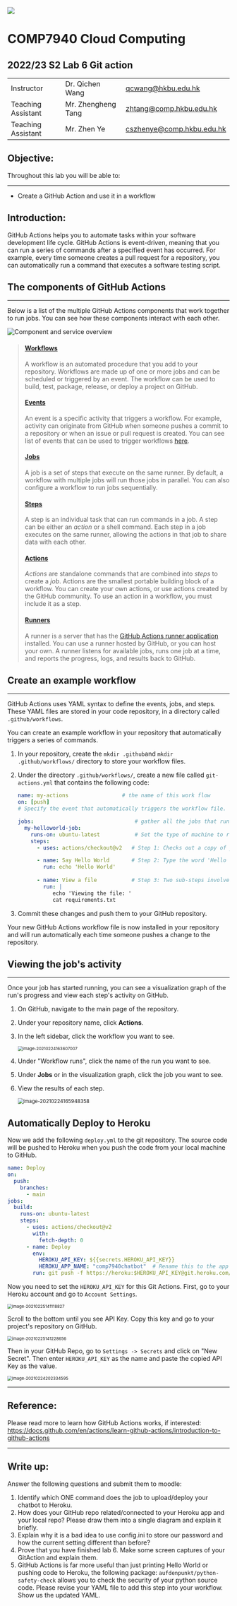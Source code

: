 ![](../img/hkbu.png)

# COMP7940 Cloud Computing 

## 2022/23 S2 Lab 6 Git action


| | | |
|--|--|--|
| Instructor | Dr. Qichen Wang  | qcwang@hkbu.edu.hk|
| Teaching Assistant | Mr. Zhengheng Tang | zhtang@comp.hkbu.edu.hk |
| Teaching Assistant | Mr. Zhen Ye | cszhenye@comp.hkbu.edu.hk |


**Objective:**
---
Throughout this lab you will be able to:

---

* Create a GitHub Action and use it in a workflow

**Introduction:** 
---
GitHub Actions helps you to automate tasks within your software development life cycle. GitHub Actions is event-driven, meaning that you can run a series of commands after a specified event has occurred. For example, every time someone creates a pull request for a repository, you can automatically run a command that executes a software testing script.

## **The components of GitHub Actions**

---

Below is a list of the multiple GitHub Actions components that work together to run jobs. You can see how these components interact with each other.

![Component and service overview](https://docs.github.com/assets/cb-25628/images/help/images/overview-actions-simple.png)

> #### [Workflows](https://docs.github.com/en/actions/learn-github-actions/introduction-to-github-actions#workflows)
>
> A workflow is an automated procedure that you add to your repository. Workflows are made up of one or more jobs and can be scheduled or triggered by an event. The workflow can be used to build, test, package, release, or deploy a project on GitHub.
>
> #### [Events](https://docs.github.com/en/actions/learn-github-actions/introduction-to-github-actions#events)
>
> An event is a specific activity that triggers a workflow. For example, activity can originate from GitHub when someone pushes a commit to a repository or when an issue or pull request is created. You can see  list of events that can be used to trigger workflows  [here](https://docs.github.com/en/actions/reference/events-that-trigger-workflows#about-workflow-events).
>
> #### [Jobs](https://docs.github.com/en/actions/learn-github-actions/introduction-to-github-actions#jobs)
>
> A job is a set of steps that execute on the same runner. By default, a workflow with multiple jobs will run those jobs in parallel. You can also configure a workflow to run jobs sequentially. 
>
> #### [Steps](https://docs.github.com/en/actions/learn-github-actions/introduction-to-github-actions#steps)
>
> A step is an individual task that can run commands in a job. A step can be either an *action* or a shell command. Each step in a job executes on the same runner, allowing the actions in that job to share data with each other.
>
> #### [Actions](https://docs.github.com/en/actions/learn-github-actions/introduction-to-github-actions#actions)
>
> *Actions* are standalone commands that are combined into *steps* to create a *job*. Actions are the smallest portable building block of a workflow. You can create your own actions, or use actions created by the GitHub community. To use an action in a workflow, you must include it as a step.
>
> #### [Runners](https://docs.github.com/en/actions/learn-github-actions/introduction-to-github-actions#runners)
>
> A runner is a server that has the [GitHub Actions runner application](https://github.com/actions/runner) installed. You can use a runner hosted by GitHub, or you can host your own. A runner listens for available jobs, runs one job at a time, and reports the progress, logs, and results back to GitHub. 





## **Create an example workflow**

---

GitHub Actions uses YAML syntax to define the events, jobs, and steps. These YAML files are stored in your code repository, in a directory called `.github/workflows`.

You can create an example workflow in your repository that automatically triggers a series of commands.

1. In your repository, create the `mkdir .github`and `mkdir .github/workflows/` directory to store your workflow files.

2. Under the directory `.github/workflows/`, create a new file called `git-actions.yml` that contains the following code:



   ```yaml
   name: my-actions  				# the name of this work flow
   on: [push]  
   # Specify the event that automatically triggers the workflow file. This example uses the push event, so that the jobs run every time someone pushes a change to the repository
   
   jobs:  								# gather all the jobs that run in the workflow
     my-helloworld-job:
       runs-on: ubuntu-latest   		# Set the type of machine to run on
       steps:
         - uses: actions/checkout@v2   # Step 1: Checks out a copy of your repository on the ubuntu-latest machine

         - name: Say Hello World       # Step 2: Type the word 'Hello World'
           run: echo 'Hello World'  	
           
         - name: View a file           # Step 3: Two sub-steps involved
           run: |
              echo 'Viewing the file: '   
              cat requirements.txt 
   
   ```

3. Commit these changes and push them to your GitHub repository.

Your new GitHub Actions workflow file is now installed in your repository and will run automatically each time someone pushes a change to the repository. 



## **Viewing the job's activity**

---

Once your job has started running, you can see a visualization graph of the run's progress and view each step's activity on GitHub.

1. On GitHub, navigate to the main page of the repository.

2. Under your repository name, click **Actions**.

3. In the left sidebar, click the workflow you want to see.

   <img src="action" alt="image-20210224163607007" style="zoom:67%;" />

   

4. Under "Workflow runs", click the name of the run you want to see.

5. Under **Jobs** or in the visualization graph, click the job you want to see.

6. View the results of each step.

   <img src="results" alt="image-20210224165948358" style="zoom: 80%;" />



##  Automatically Deploy to Heroku 

Now we add the following `deploy.yml` to the git repository. The source code will be pushed to Heroku when you push the code from your local machine to GitHub.

```yaml
name: Deploy
on:
  push:
    branches:
      - main
jobs:
  build:
    runs-on: ubuntu-latest
    steps:
      - uses: actions/checkout@v2
        with:
          fetch-depth: 0
      - name: Deploy
        env:
          HEROKU_API_KEY: ${{secrets.HEROKU_API_KEY}}
          HEROKU_APP_NAME: "comp7940chatbot"  # Rename this to the app of your Heroku app.
        run: git push -f https://heroku:$HEROKU_API_KEY@git.heroku.com/$HEROKU_APP_NAME.git main  
```

Now you need to set the `HEROKU_API_KEY` for this Git Actions. First, go to your Heroku account and go to `Account Settings`. 

<img src="account_setting" alt="image-20210225141118827" style="zoom:67%;" />

Scroll to the bottom until you see API Key. Copy this key and go to your project's repository on GitHub. 

<img src="API_KEY" alt="image-20210225141228656" style="zoom:67%;" />

Then in your GitHub Repo, go to `Settings -> Secrets` and click on "New Secret". Then enter `HEROKU_API_KEY` as the name and paste the copied API Key as the value.

<img src="secrets" alt="image-20210224202334595" style="zoom:67%;" />


---

## Reference:

Please read more to learn how GitHub Actions works, if interested: https://docs.github.com/en/actions/learn-github-actions/introduction-to-github-actions


---

## Write up:

Answer the following questions and submit them to moodle:

1. Identify which ONE command does the job to upload/deploy your chatbot to Heroku.
2. How does your GitHub repo related/connected to your Heroku app and your local repo? Please draw them into a single diagram and explain it briefly. 
3. Explain why it is a bad idea to use config.ini to store our password and how the current setting different than before?
4. Prove that you have finished lab 6. Make some screen captures of your GitAction and explain them.
5. GitHub Actions is far more useful than just printing Hello World or pushing code to Heroku, the following package: `aufdenpunkt/python-safety-check` allows you to check the security of your python source code. Please revise your YAML file to add this step into your workflow. Show us the updated YAML.

